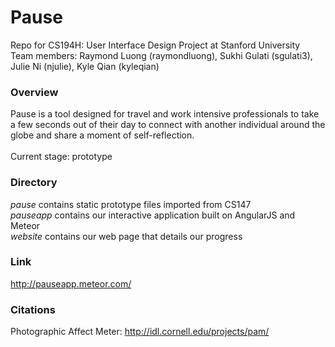 # Pause
Repo for CS194H: User Interface Design Project at Stanford University
<br>Team members: Raymond Luong (raymondluong), Sukhi Gulati (sgulati3), Julie Ni (njulie), Kyle Qian (kyleqian)

### Overview
Pause is a tool designed for travel and work intensive professionals to take a few seconds out of their day to connect with another individual around the globe and share a moment of self-reflection.
<br><br>Current stage: prototype

### Directory
<i>pause</i>
contains static prototype files imported from CS147
<br><i>pauseapp</i>
contains our interactive application built on AngularJS and Meteor
<br><i>website</i>
contains our web page that details our progress

### Link
http://pauseapp.meteor.com/

### Citations
Photographic Affect Meter: http://idl.cornell.edu/projects/pam/
